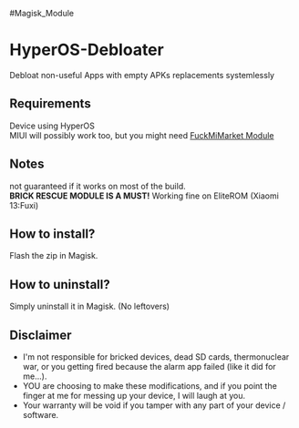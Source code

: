 #Magisk_Module 

# HyperOS-Debloater
Debloat non-useful Apps with empty APKs replacements systemlessly

## Requirements
Device using HyperOS\
MIUI will possibly work too, but you might need [FuckMiMarket Module](https://github.com/Xposed-Modules-Repo/com.hook.fuckmimarket)

## Notes
not guaranteed if it works on most of the build.\
**BRICK RESCUE MODULE IS A MUST!**
Working fine on EliteROM (Xiaomi 13:Fuxi)

## How to install?
Flash the zip in Magisk.

## How to uninstall?
Simply uninstall it in Magisk. (No leftovers)

## Disclaimer
* I'm not responsible for bricked devices, dead SD cards, thermonuclear war, or you getting fired because the alarm app failed (like it did for me...).
* YOU are choosing to make these modifications, and if you point the finger at me for messing up your device, I will laugh at you.
* Your warranty will be void if you tamper with any part of your device / software.
